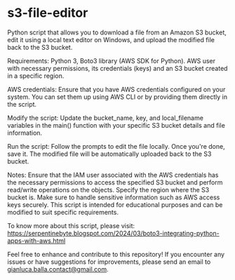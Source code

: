# s3-file-editor
Python script that allows you to download a file from an Amazon S3 bucket, edit it using a local text editor on Windows, and upload the modified file back to the S3 bucket.

Requirements:
    Python 3, Boto3 library (AWS SDK for Python). AWS user with necessary permissions, its credentials (keys) and an S3 bucket created in a specific region.

AWS credentials:
Ensure that you have AWS credentials configured on your system. You can set them up using AWS CLI or by providing them directly in the script.

Modify the script:
Update the bucket_name, key, and local_filename variables in the main() function with your specific S3 bucket details and file information.

Run the script:
Follow the prompts to edit the file locally. Once you're done, save it. The modified file will be automatically uploaded back to the S3 bucket.

Notes:
Ensure that the IAM user associated with the AWS credentials has the necessary permissions to access the specified S3 bucket and perform read/write operations on the objects.
Specify the region where the S3 bucket is.
Make sure to handle sensitive information such as AWS access keys securely.
This script is intended for educational purposes and can be modified to suit specific requirements.

To know more about this script, please visit: https://serpentinebyte.blogspot.com/2024/03/boto3-integrating-python-apps-with-aws.html

Feel free to enhance and contribute to this repository! If you encounter any issues or have suggestions for improvements, please send an email to gianluca.balla.contact@gmail.com.
